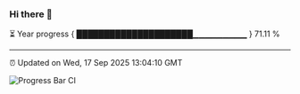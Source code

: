 ### Hi there 👋

⏳ Year progress { █████████████████████▁▁▁▁▁▁▁▁▁ } 71.11 %

---

⏰ Updated on Wed, 17 Sep 2025 13:04:10 GMT

![Progress Bar CI](https://github.com/IshwaranRudhara/GIT-ACTION/workflows/Progress%20Bar%20CI/badge.svg)
